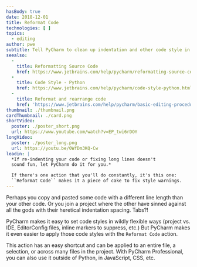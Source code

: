```yaml
---
hasBody: true
date: 2018-12-01
title: Reformat Code
technologies: [ ]
topics:
  - editing
author: pwe
subtitle: Tell PyCharm to clean up indentation and other code style in your file.
seealso:
  - 
    title: Reformatting Source Code
    href: https://www.jetbrains.com/help/pycharm/reformatting-source-code.html
  - 
    title: Code Style - Python
    href: https://www.jetbrains.com/help/pycharm/code-style-python.html
  - 
    title: Reformat and rearrange code
    href: 'https://www.jetbrains.com/help/pycharm/basic-editing-procedures.html#reformat_rearrange_code'
thumbnail: ./thumbnail.png
cardThumbnail: ./card.png
shortVideo:
  poster: ./poster_short.png
  url: https://www.youtube.com/watch?v=EP_twi6rDOY
longVideo:
  poster: ./poster_long.png
  url: https://youtu.be/0WfDm3KQ-Cw
leadin: |
  *If re-indenting your code or fixing long lines doesn't
  sound fun, let PyCharm do it for you.*

  If there's one action that you'll do constantly, it's this one:
  ``Reformat Code`` makes it a piece of cake to fix style warnings.
---
```


Perhaps you copy and pasted some code with a different line length than your other code. Or you join a project where the other have sinned against all the gods with their heretical indentation spacing. Tabs?!

PyCharm makes it easy to set code styles in wildly flexible ways (project vs. IDE, EditorConfig files, inline markers to suppress, etc.) But PyCharm makes it even easier to apply those code styles with the `Reformat Code` action.

This action has an easy shortcut and can be applied to an entire file, a selection, or across many files in the project. With PyCharm Professional, you can also use it outside of Python, in JavaScript, CSS, etc.
